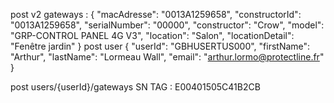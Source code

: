 post v2 gateways : {
  "macAdresse": "0013A1259658",
  "constructorId": "0013A1259658",
  "serialNumber": "00000",
  "constructor": "Crow",
  "model": "GRP-CONTROL PANEL 4G V3",
  "location": "Salon",
  "locationDetail": "Fenêtre jardin"
}
post user 
{
  "userId": "GBHUSERTUS000",
  "firstName": "Arthur",
  "lastName": "Lormeau Wall",
  "email": "arthur.lormo@protectline.fr"
}

post users/{userId}/gateways
SN TAG : E00401505C41B2CB